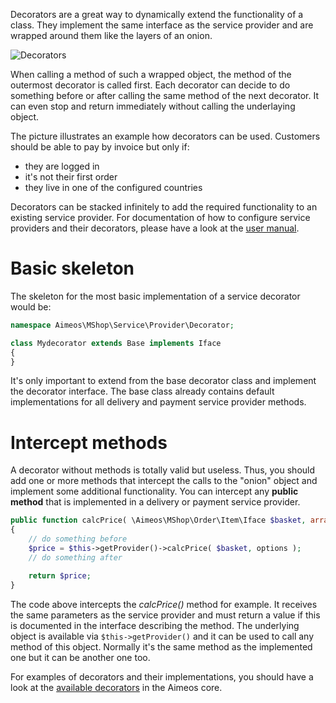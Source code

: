 Decorators are a great way to dynamically extend the functionality of a class. They implement the same interface as the service provider and are wrapped around them like the layers of an onion.

![Decorators](Aimeos-decorators.png)

When calling a method of such a wrapped object, the method of the outermost decorator is called first. Each decorator can decide to do something before or after calling the same method of the next decorator. It can even stop and return immediately without calling the underlaying object.

The picture illustrates an example how decorators can be used. Customers should be able to pay by invoice but only if:

* they are logged in
* it's not their first order
* they live in one of the configured countries

Decorators can be stacked infinitely to add the required functionality to an existing service provider. For documentation of how to configure service providers and their decorators, please have a look at the [user manual](../../manual/service-details.md).

# Basic skeleton

The skeleton for the most basic implementation of a service decorator would be:

```php
namespace Aimeos\MShop\Service\Provider\Decorator;

class Mydecorator extends Base implements Iface
{
}
```

It's only important to extend from the base decorator class and implement the decorator interface. The base class already contains default implementations for all delivery and payment service provider methods.

# Intercept methods

A decorator without methods is totally valid but useless. Thus, you should add one or more methods that intercept the calls to the "onion" object and implement some additional functionality. You can intercept any **public method** that is implemented in a delivery or payment service provider.

```php
public function calcPrice( \Aimeos\MShop\Order\Item\Iface $basket, array $options = [] ) : \Aimeos\MShop\Price\Item\Iface
{
    // do something before
    $price = $this->getProvider()->calcPrice( $basket, options );
    // do something after

    return $price;
}
```

The code above intercepts the *calcPrice()* method for example. It receives the same parameters as the service provider and must return a value if this is documented in the interface describing the method. The underlying object is available via `$this->getProvider()` and it can be used to call any method of this object. Normally it's the same method as the implemented one but it can be another one too.

For examples of decorators and their implementations, you should have a look at the [available decorators](https://github.com/aimeos/aimeos-core/tree/master/src/MShop/Service/Provider/Decorator) in the Aimeos core.
